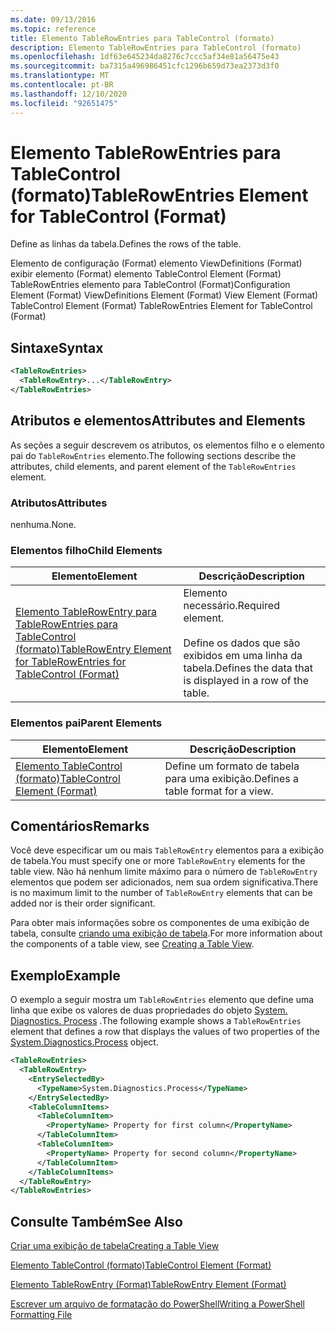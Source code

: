 ```yaml
---
ms.date: 09/13/2016
ms.topic: reference
title: Elemento TableRowEntries para TableControl (formato)
description: Elemento TableRowEntries para TableControl (formato)
ms.openlocfilehash: 1df63e645234da8276c7ccc5af34e81a56475e43
ms.sourcegitcommit: ba7315a496986451cfc1296b659d73ea2373d3f0
ms.translationtype: MT
ms.contentlocale: pt-BR
ms.lasthandoff: 12/10/2020
ms.locfileid: "92651475"
---
```

# <a name="tablerowentries-element-for-tablecontrol-format"></a><span data-ttu-id="ef0a9-103">Elemento TableRowEntries para TableControl (formato)</span><span class="sxs-lookup"><span data-stu-id="ef0a9-103">TableRowEntries Element for TableControl (Format)</span></span>

<span data-ttu-id="ef0a9-104">Define as linhas da tabela.</span><span class="sxs-lookup"><span data-stu-id="ef0a9-104">Defines the rows of the table.</span></span>

<span data-ttu-id="ef0a9-105">Elemento de configuração (Format) elemento ViewDefinitions (Format) exibir elemento (Format) elemento TableControl Element (Format) TableRowEntries elemento para TableControl (Format)</span><span class="sxs-lookup"><span data-stu-id="ef0a9-105">Configuration Element (Format) ViewDefinitions Element (Format) View Element (Format) TableControl Element (Format) TableRowEntries Element for TableControl (Format)</span></span>

## <a name="syntax"></a><span data-ttu-id="ef0a9-106">Sintaxe</span><span class="sxs-lookup"><span data-stu-id="ef0a9-106">Syntax</span></span>

```xml
<TableRowEntries>
  <TableRowEntry>...</TableRowEntry>
</TableRowEntries>
```

## <a name="attributes-and-elements"></a><span data-ttu-id="ef0a9-107">Atributos e elementos</span><span class="sxs-lookup"><span data-stu-id="ef0a9-107">Attributes and Elements</span></span>

<span data-ttu-id="ef0a9-108">As seções a seguir descrevem os atributos, os elementos filho e o elemento pai do `TableRowEntries` elemento.</span><span class="sxs-lookup"><span data-stu-id="ef0a9-108">The following sections describe the attributes, child elements, and parent element of the `TableRowEntries` element.</span></span>

### <a name="attributes"></a><span data-ttu-id="ef0a9-109">Atributos</span><span class="sxs-lookup"><span data-stu-id="ef0a9-109">Attributes</span></span>

<span data-ttu-id="ef0a9-110">nenhuma.</span><span class="sxs-lookup"><span data-stu-id="ef0a9-110">None.</span></span>

### <a name="child-elements"></a><span data-ttu-id="ef0a9-111">Elementos filho</span><span class="sxs-lookup"><span data-stu-id="ef0a9-111">Child Elements</span></span>

|<span data-ttu-id="ef0a9-112">Elemento</span><span class="sxs-lookup"><span data-stu-id="ef0a9-112">Element</span></span>|<span data-ttu-id="ef0a9-113">Descrição</span><span class="sxs-lookup"><span data-stu-id="ef0a9-113">Description</span></span>|
|-------------|-----------------|
|[<span data-ttu-id="ef0a9-114">Elemento TableRowEntry para TableRowEntries para TableControl (formato)</span><span class="sxs-lookup"><span data-stu-id="ef0a9-114">TableRowEntry Element for TableRowEntries for TableControl (Format)</span></span>](./tablerowentry-element-for-tablerowentries-for-tablecontrol-format.md)|<span data-ttu-id="ef0a9-115">Elemento necessário.</span><span class="sxs-lookup"><span data-stu-id="ef0a9-115">Required element.</span></span><br /><br /> <span data-ttu-id="ef0a9-116">Define os dados que são exibidos em uma linha da tabela.</span><span class="sxs-lookup"><span data-stu-id="ef0a9-116">Defines the data that is displayed in a row of the table.</span></span>|

### <a name="parent-elements"></a><span data-ttu-id="ef0a9-117">Elementos pai</span><span class="sxs-lookup"><span data-stu-id="ef0a9-117">Parent Elements</span></span>

|<span data-ttu-id="ef0a9-118">Elemento</span><span class="sxs-lookup"><span data-stu-id="ef0a9-118">Element</span></span>|<span data-ttu-id="ef0a9-119">Descrição</span><span class="sxs-lookup"><span data-stu-id="ef0a9-119">Description</span></span>|
|-------------|-----------------|
|[<span data-ttu-id="ef0a9-120">Elemento TableControl (formato)</span><span class="sxs-lookup"><span data-stu-id="ef0a9-120">TableControl Element (Format)</span></span>](./tablecontrol-element-format.md)|<span data-ttu-id="ef0a9-121">Define um formato de tabela para uma exibição.</span><span class="sxs-lookup"><span data-stu-id="ef0a9-121">Defines a table format for a view.</span></span>|

## <a name="remarks"></a><span data-ttu-id="ef0a9-122">Comentários</span><span class="sxs-lookup"><span data-stu-id="ef0a9-122">Remarks</span></span>

<span data-ttu-id="ef0a9-123">Você deve especificar um ou mais `TableRowEntry` elementos para a exibição de tabela.</span><span class="sxs-lookup"><span data-stu-id="ef0a9-123">You must specify one or more `TableRowEntry` elements for the table view.</span></span> <span data-ttu-id="ef0a9-124">Não há nenhum limite máximo para o número de `TableRowEntry` elementos que podem ser adicionados, nem sua ordem significativa.</span><span class="sxs-lookup"><span data-stu-id="ef0a9-124">There is no maximum limit to the number of `TableRowEntry` elements that can be added nor is their order significant.</span></span>

<span data-ttu-id="ef0a9-125">Para obter mais informações sobre os componentes de uma exibição de tabela, consulte [criando uma exibição de tabela](./creating-a-table-view.md).</span><span class="sxs-lookup"><span data-stu-id="ef0a9-125">For more information about the components of a table view, see [Creating a Table View](./creating-a-table-view.md).</span></span>

## <a name="example"></a><span data-ttu-id="ef0a9-126">Exemplo</span><span class="sxs-lookup"><span data-stu-id="ef0a9-126">Example</span></span>

<span data-ttu-id="ef0a9-127">O exemplo a seguir mostra um `TableRowEntries` elemento que define uma linha que exibe os valores de duas propriedades do objeto [System. Diagnostics. Process](/dotnet/api/System.Diagnostics.Process) .</span><span class="sxs-lookup"><span data-stu-id="ef0a9-127">The following example shows a `TableRowEntries` element that defines a row that displays the values of two properties of the [System.Diagnostics.Process](/dotnet/api/System.Diagnostics.Process) object.</span></span>

```xml
<TableRowEntries>
  <TableRowEntry>
    <EntrySelectedBy>
      <TypeName>System.Diagnostics.Process</TypeName>
    </EntrySelectedBy>
    <TableColumnItems>
      <TableColumnItem>
        <PropertyName> Property for first column</PropertyName>
      </TableColumnItem>
      <TableColumnItem>
        <PropertyName> Property for second column</PropertyName>
      </TableColumnItem>
    </TableColumnItems>
  </TableRowEntry>
</TableRowEntries>

```

## <a name="see-also"></a><span data-ttu-id="ef0a9-128">Consulte Também</span><span class="sxs-lookup"><span data-stu-id="ef0a9-128">See Also</span></span>

[<span data-ttu-id="ef0a9-129">Criar uma exibição de tabela</span><span class="sxs-lookup"><span data-stu-id="ef0a9-129">Creating a Table View</span></span>](./creating-a-table-view.md)

[<span data-ttu-id="ef0a9-130">Elemento TableControl (formato)</span><span class="sxs-lookup"><span data-stu-id="ef0a9-130">TableControl Element (Format)</span></span>](./tablecontrol-element-format.md)

[<span data-ttu-id="ef0a9-131">Elemento TableRowEntry (Format)</span><span class="sxs-lookup"><span data-stu-id="ef0a9-131">TableRowEntry Element (Format)</span></span>](./tablerowentry-element-for-tablerowentries-for-tablecontrol-format.md)

[<span data-ttu-id="ef0a9-132">Escrever um arquivo de formatação do PowerShell</span><span class="sxs-lookup"><span data-stu-id="ef0a9-132">Writing a PowerShell Formatting File</span></span>](./writing-a-powershell-formatting-file.md)
